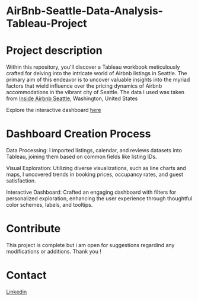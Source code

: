 # AirBnb-Seattle-Data-Analysis-Tableau-Project

# Project description

Within this repository, you'll discover a Tableau workbook meticulously crafted for delving into the intricate world of Airbnb listings in Seattle. The primary aim of this endeavor is to uncover valuable insights into the myriad factors that wield influence over the pricing dynamics of Airbnb accommodations in the vibrant city of Seattle.
The data I used was taken from [Inside Airbnb Seattle](http://insideairbnb.com/get-the-data/), Washington, United States

Explore the interactive dashboard [here](https://public.tableau.com/views/AirBnbSeattle2016FullProject/Tableaudebord1?:language=fr-FR&:display_count=n&:origin=viz_share_link)

# Dashboard Creation Process

Data Processing: I imported listings, calendar, and reviews datasets into Tableau, joining them based on common fields like listing IDs.

Visual Exploration: Utilizing diverse visualizations, such as line charts and maps, I uncovered trends in booking prices, occupancy rates, and guest satisfaction.

Interactive Dashboard: Crafted an engaging dashboard with filters for personalized exploration, enhancing the user experience through thoughtful color schemes, labels, and tooltips.

# Contribute

This project is complete but i am open for suggestions regardind any modifications or additions. Thank you !



# Contact

[Linkedin](https://www.linkedin.com/in/marcniambe/)

